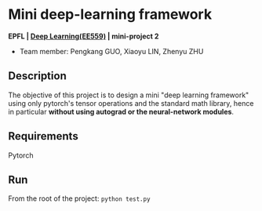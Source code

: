 # Mini deep-learning framework

**EPFL | [Deep Learning(EE559)](https://fleuret.org/ee559/) | mini-project 2**

- Team member: Pengkang GUO, Xiaoyu LIN, Zhenyu ZHU

## Description
The objective of this project is to design a mini "deep learning framework" using only pytorch's
tensor operations and the standard math library, hence in particular **without using autograd or the
neural-network modules**.

## Requirements
Pytorch

## Run
From the root of the project: `python test.py`
